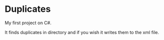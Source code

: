 Duplicates
==========

My first project on C#.

It finds duplicates in directory and if you wish it writes them to the xml file. 

